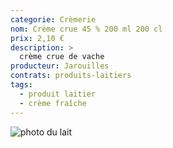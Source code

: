 ```yaml
---
categorie: Crèmerie
nom: Crème crue 45 % 200 ml 200 cl 
prix: 2,10 €
description: >
  crème crue de vache
producteur: Jarouilles
contrats: produits-laitiers
tags: 
  - produit laitier
  - crème fraîche
---
```


![photo du lait](creme.jpg)
